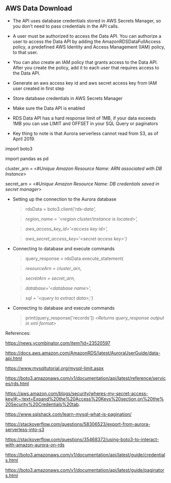 ## AWS Data Download

-   The API uses database credentials stored in AWS Secrets Manager, so you
    don't need to pass credentials in the API calls.

-   A user must be authorized to access the Data API. You can authorize a user
    to access the Data API by adding the AmazonRDSDataFullAccess policy, a
    predefined AWS Identity and Access Management (IAM) policy, to that user.

-   You can also create an IAM policy that grants access to the Data API. After
    you create the policy, add it to each user that requires access to the Data
    API.

-   Generate an aws access key id and aws secret access key from IAM user
    created in first step

-   Store database credentials in AWS Secrets Manager

-   Make sure the Data API is enabled

-   RDS Data API has a hard response limit of 1MB, if your data exceeds 1MB you
    can use LIMIT and OFFSET in your SQL Query or paginators

-   Key thing to note is that Aurora serverless cannot read from S3, as of April
    2019.

import boto3

import pandas as pd

cluster_arn = \<\#*Unique Amazon Resource Name: ARN associated with DB
Instance*\>

secret_arn = \<\#*Unique Amazon Resource Name: DB credentials saved in secret
manager*\>

-   Setting up the connection to the Aurora database

    >   rdsData = boto3.client(*'rds-data',*

    >   *region_name = '\<region cluster/instance is located\>',*

    >   *aws_access_key_id='\<access key id\>',*

    >   *aws_secret_access_key='\<secret access key\>')*

-   Connecting to database and execute commands

    >   query_response = rdsData.execute_statement(

    >   *resourceArn = cluster_arn,*

    >   *secretArn = secret_arn,*

    >   *database='\<database name\>',*

    >   *sql = '\<query to extract data\>;')*

-   Connecting to database and execute commands

    >   print(query_response['records']) \<*Returns query_response output in xml
    >   format\>*

References:

<https://news.ycombinator.com/item?id=23520597>

<https://docs.aws.amazon.com/AmazonRDS/latest/AuroraUserGuide/data-api.html>

<https://www.mysqltutorial.org/mysql-limit.aspx>

<https://boto3.amazonaws.com/v1/documentation/api/latest/reference/services/rds.html>

<https://aws.amazon.com/blogs/security/wheres-my-secret-access-key/#:~:text=Expand%20the%20Access%20Keys%20section,on%20the%20Security%20Credentials%20tab>.

<https://www.sqlshack.com/learn-mysql-what-is-pagination/>

<https://stackoverflow.com/questions/58306523/export-from-aurora-serverless-into-s3>

<https://stackoverflow.com/questions/35468372/using-boto3-to-interact-with-amazon-aurora-on-rds>

<https://boto3.amazonaws.com/v1/documentation/api/latest/guide/credentials.html>

<https://boto3.amazonaws.com/v1/documentation/api/latest/guide/paginators.html>
